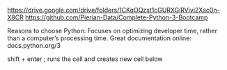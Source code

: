 https://drive.google.com/drive/folders/1CKqOQzst1cGURXGiRVivi2Xsc0n-X8CR
https://github.com/Pierian-Data/Complete-Python-3-Bootcamp

Reasons to choose Python:
Focuses on optimizing developer time, rather than a computer’s processing time.
Great documentation online:
docs.python.org/3

shift + enter ; runs the cell and creates new cell below
